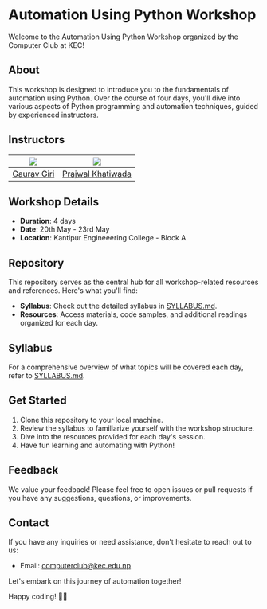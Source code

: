 # Automation Using Python Workshop

Welcome to the Automation Using Python Workshop organized by the Computer Club at KEC!

## About
This workshop is designed to introduce you to the fundamentals of automation using Python. Over the course of four days, you'll dive into various aspects of Python programming and automation techniques, guided by experienced instructors.

## Instructors
<table>
    <thead>
        <th>
            <img src="https://avatars.githubusercontent.com/u/64427471?v=4">
        </th>
        <th>
            <img src="https://avatars.githubusercontent.com/u/64427471?v=4">
        </th>
    </thead>
    <tbody>
        <td>
            <a href="https://github.com/gaurovgiri">Gaurav Giri</a>
        </td>
        <td>
            <a href="https://github.com/KhatiwadaPrajwal056">Prajwal Khatiwada</a>
        </td>
    
</table>

## Workshop Details
- **Duration**: 4 days
- **Date**: 20th May - 23rd May
- **Location**: Kantipur Engineeering College - Block A

## Repository
This repository serves as the central hub for all workshop-related resources and references. Here's what you'll find:
- **Syllabus**: Check out the detailed syllabus in [SYLLABUS.md](SYLLABUS.md).
- **Resources**: Access materials, code samples, and additional readings organized for each day.

## Syllabus
For a comprehensive overview of what topics will be covered each day, refer to [SYLLABUS.md](SYLLABUS.md).

## Get Started
1. Clone this repository to your local machine.
2. Review the syllabus to familiarize yourself with the workshop structure.
3. Dive into the resources provided for each day's session.
4. Have fun learning and automating with Python!

## Feedback
We value your feedback! Please feel free to open issues or pull requests if you have any suggestions, questions, or improvements.

## Contact
If you have any inquiries or need assistance, don't hesitate to reach out to us:
- Email: computerclub@kec.edu.np

Let's embark on this journey of automation together!

Happy coding! 🐍✨
